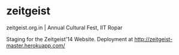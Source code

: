 zeitgeist
=========

zeitgeist.org.in | Annual Cultural Fest, IIT Ropar

Staging for the Zeitgeist'14 Website. 
Deployment at http://zeitgeist-master.herokuapp.com/
